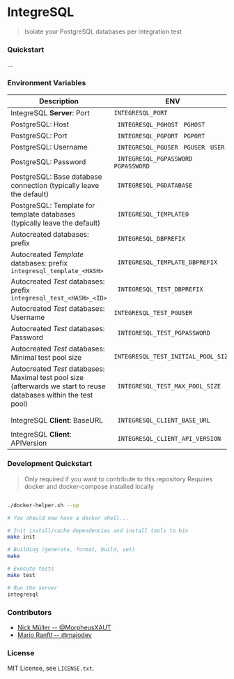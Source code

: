 # IntegreSQL

> Isolate your PostgreSQL databases per integration test

### Quickstart

...

### Environment Variables

| Description                                                  | ENV                                    | Default                         | Required |
| ------------------------------------------------------------ | -------------------------------------- | ------------------------------- | -------- |
| IntegreSQL **Server**: Port                                  | `INTEGRESQL_PORT`                      | `5000`                          |          |
| PostgreSQL: Host                                             | ` INTEGRESQL_PGHOST` ` PGHOST`         | ` "127.0.0.1"`                  | x        |
| PostgreSQL: Port                                             | ` INTEGRESQL_PGPORT` ` PGPORT`         | ` 5432`                         |          |
| PostgreSQL: Username                                         | ` INTEGRESQL_PGUSER` ` PGUSER` ` USER` | `"postgres"`                    | x        |
| PostgreSQL: Password                                         | ` INTEGRESQL_PGPASSWORD` ` PGPASSWORD` | `""`                            | x        |
| PostgreSQL: Base database connection (typically leave the default) | ` INTEGRESQL_PGDATABASE`               | `"postgres"`                    |          |
| PostgreSQL: Template for template databases (typically leave the default) | ` INTEGRESQL_TEMPLATE0`                | `"template0"`                   |          |
| Autocreated databases: prefix                                | ` INTEGRESQL_DBPREFIX`                 | `"integresql"`                  |          |
| Autocreated *Template* databases: prefix `integresql_template_<HASH>` | ` INTEGRESQL_TEMPLATE_DBPREFIX`        | `"template"`                    |          |
| Autocreated *Test* databases: prefix `integresql_test_<HASH>_<ID>` | ` INTEGRESQL_TEST_DBPREFIX`            | `"test"`                        |          |
| Autocreated *Test* databases: Username                       | `INTEGRESQL_TEST_PGUSER`               | PostgreSQL: Username            |          |
| Autocreated *Test* databases: Password                       | ` INTEGRESQL_TEST_PGPASSWORD`          | PostgreSQL: Password            |          |
| Autocreated *Test* databases: Minimal test  pool size        | ` INTEGRESQL_TEST_INITIAL_POOL_SIZE`   | `10`                            |          |
| Autocreated *Test* databases: Maximal test pool size (afterwards we start to reuse databases within the test pool) | ` INTEGRESQL_TEST_MAX_POOL_SIZE`       | ` 500`                          |          |
|                                                              |                                        |                                 |          |
| IntegreSQL **Client**:  BaseURL                              | ` INTEGRESQL_CLIENT_BASE_URL`          | ` "http://integresql:5000/api"` | x        |
| IntegreSQL **Client**:  APIVersion                           | ` INTEGRESQL_CLIENT_API_VERSION`       | `"v1"`                          |          |

### Development Quickstart

> Only required if you want to contribute to this repository
> Requires docker and docker-compose installed locally

```bash

./docker-helper.sh --up

# You should now have a docker shell...

# Init install/cache dependencies and install tools to bin
make init

# Building (generate, format, build, vet)
make

# Execute tests
make test

# Run the server
integresql

```

### Contributors

* [Nick Müller -- @MorpheusXAUT](https://github.com/MorpheusXAUT)
* [Mario Ranftl -- @majodev](https://github.com/majodev)

### License

MIT License, see `LICENSE.txt`.